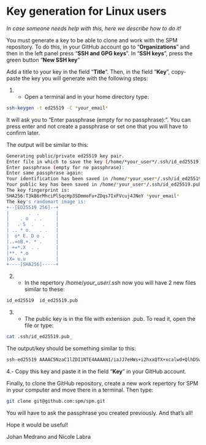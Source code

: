 # Key generation for Linux users

_In case someone needs help with this, here we describe how to do it!_

You must generate a key to be able to clone and work with the SPM repository. To do this, in your GitHub account go to “**Organizations**” and then in the left panel press “**SSH and GPG keys**”. In “**SSH keys**”, press the green button “**New SSH key**”

Add a title to your key in the field “**Title**”. Then, in the field “**Key**”, copy-paste the key you will generate with the following steps: 

1. - Open a terminal and in your home directory type:

```bash
ssh-keygen -t ed25519 -C *your_email*
```
It will ask you to “Enter passphrase (empty for no passphrase):”. You can press enter and not create a passphrase or set one that you will have to confirm later. 

The output will be similar to this:

```bash
Generating public/private ed25519 key pair.
Enter file in which to save the key (/home/*your_user*/.ssh/id_ed25519): 
Enter passphrase (empty for no passphrase): 
Enter same passphrase again: 
Your identification has been saved in /home/*your_user*/.ssh/id_ed25519
Your public key has been saved in /home/*your_user*/.ssh/id_ed25519.pub
The key fingerprint is:
SHA256:T3kB6rMhciPlSqcHp3SDmmoFu+ZDqs7IxFVcuj4JNeY *your_email*
The key's randomart image is:
+--[ED25519 256]--+
|       .  .      |
|    . o  . .     |
|   . S  .   .    |
| .. * o.   . .   |
|  o* E. D o .    |
|..=oB.+. * .     |
| +=*.X  . .      |
|**. *.o          |
|X= u.u           |
+----[SHA256]-----+
```

2. - In the repertory /home/*your_user*/.ssh now you will have 2 new files similar to these:

```bash
id_ed25519  id_ed25519.pub
```

3. - The public key is in the file with extension .pub. To read it, open the file or type:

```bash
cat .ssh/id_ed25519.pub_
```
The output/key should be something similar to this:

```bash
ssh-ed25519 AAAAC5NzaC1lZDI1NTE4AAAANI/iaJJ7eHWs+i2hxxQTX+xcalwd+QlhDSwgIkh3cvEc *your_email_here*
```
4.- Copy this key and paste it in the field “**Key**” in your GitHub account.

Finally, to clone the GitHub repository, create a new work repertory for SPM in your computer and move there in a terminal. Then type:

```bash
git clone git@github.com:spm/spm.git
```

You will have to ask the passphrase you created previously. And that’s all!

Hope it would be useful!

Johan Medrano and Nicole Labra

